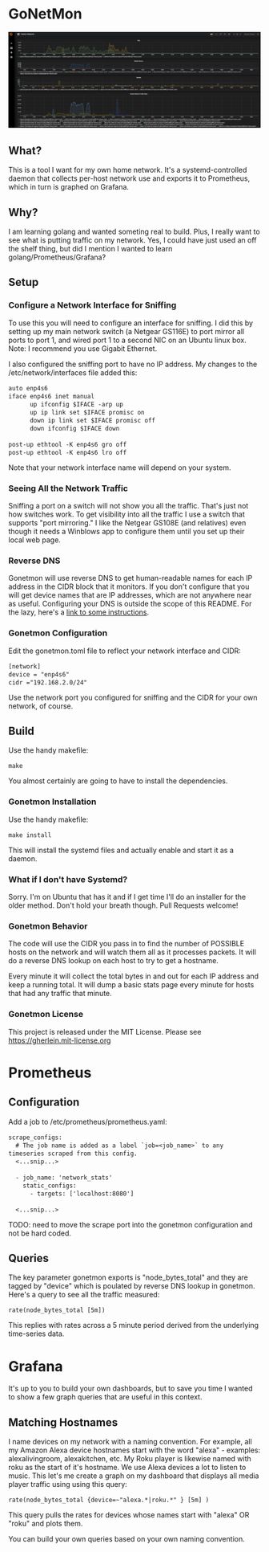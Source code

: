 # GoNetMon

![Grafana Image](/images/grafana.png)

## What?

This is a tool I want for my own home network.  It's a systemd-controlled daemon that collects per-host network use and exports it to Prometheus, which in turn is graphed on Grafana.

## Why?

I am learning golang and wanted someting real to build.  Plus, I
really want to see what is putting traffic on my network.  Yes, I
could have just used an off the shelf thing, but did I mention I
wanted to learn golang/Prometheus/Grafana?

## Setup

### Configure a Network Interface for Sniffing

To use this you will need to configure an interface for sniffing.  I
did this by setting up my main network switch (a Netgear GS116E) to
port mirror all ports to port 1, and wired port 1 to a second NIC on
an Ubuntu linux box.  Note:  I recommend you use Gigabit Ethernet.

I also configured the sniffing port to have no IP address.  My changes
to the /etc/network/interfaces file added this:

```
auto enp4s6
iface enp4s6 inet manual
      up ifconfig $IFACE -arp up
      up ip link set $IFACE promisc on
      down ip link set $IFACE promisc off
      down ifconfig $IFACE down

post-up ethtool -K enp4s6 gro off
post-up ethtool -K enp4s6 lro off
```

Note that your network interface name will depend on your system.

### Seeing All the Network Traffic

Sniffing a port on a switch will not show you all the traffic.  That's just not how switches work.  To get visibility into all the traffic I use a switch that supports "port mirroring."  I like the Netgear GS108E (and relatives) even though it needs a Winblows app to configure them until you set up their local web page.

### Reverse DNS

Gonetmon will use reverse DNS to get human-readable names for each IP address in the CIDR block that it monitors.  If you don't configure that you will get device names that are IP addresses, which are not anywhere near as useful.  Configuring your DNS is outside the scope of this README.  For the lazy, here's a [link to some instructions](https://www.tecmint.com/install-dhcp-server-in-ubuntu-debian/).


### Gonetmon Configuration

Edit the gonetmon.toml file to reflect your network interface and CIDR:

```
[network]
device = "enp4s6"
cidr ="192.168.2.0/24"
```
Use the network port you configured for sniffing and the CIDR for your own network, of course.

## Build

Use the handy makefile:

```
make 
```
You almost certainly are going to have to install the dependencies.


### Gonetmon Installation

Use the handy makefile:

```
make install 
```

This will install the systemd files and actually enable and start it as a daemon.

### What if I don't have Systemd?

Sorry.  I'm on Ubuntu that has it and if I get time I'll do an installer for the older method.  Don't hold your breath though.  Pull Requests welcome!

### Gonetmon Behavior

The code will use the CIDR you pass in to find the number of POSSIBLE
hosts on the network and will watch them all as it processes packets.
It will do a reverse DNS lookup on each host to try to get a hostname.

Every minute it will collect the total bytes in and out for each IP
address and keep a running total.  It will dump a basic stats page
every minute for hosts that had any traffic that minute.

###  Gonetmon License

This project is released under the MIT License.  Please see https://gherlein.mit-license.org

# Prometheus

## Configuration
Add a job to /etc/prometheus/prometheus.yaml:

```
scrape_configs:
  # The job name is added as a label `job=<job_name>` to any timeseries scraped from this config.
  <...snip...>

  - job_name: 'network_stats'
    static_configs:
      - targets: ['localhost:8080']

  <...snip...>
```

TODO:  need to move the scrape port into the gonetmon configuration and not be hard coded.

## Queries

The key parameter gonetmon exports is "node_bytes_total" and they are tagged by "device" which is poulated by reverse DNS lookup in gonetmon.  Here's a query to see all the traffic measured:

```
rate(node_bytes_total [5m])
```

This replies with rates across a 5 minute period derived from the underlying time-series data.


# Grafana

It's up to you to build your own dashboards, but to save you time I wanted to show a few graph queries that are useful in this context.

## Matching Hostnames

I name devices on my network with a naming convention.  For example, all my Amazon Alexa device hostnames start with the word "alexa" - examples:  alexalivingroom, alexakitchen, etc.  My Roku player is likewise named with roku as the start of it's hostname.  We use Alexa devices a lot to listen to music.  This let's me create a graph on my dashboard that displays all media player traffic using using this query:

```
rate(node_bytes_total {device=~"alexa.*|roku.*" } [5m] )
```

This query pulls the rates for devices whose names start with "alexa" OR "roku" and plots them.

You can build your own queries based on your own naming convention.

